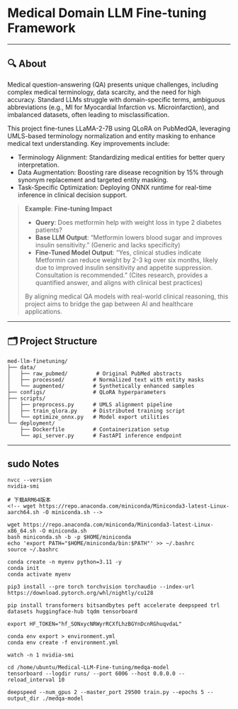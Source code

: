 # **Medical Domain LLM Fine-tuning Framework**

---
## **🔍 About**

Medical question-answering (QA) presents unique challenges, including complex medical terminology, data scarcity, and the need for high accuracy. Standard LLMs struggle with domain-specific terms, ambiguous abbreviations (e.g., MI for Myocardial Infarction vs. Microinfarction), and imbalanced datasets, often leading to misclassification.

This project fine-tunes LLaMA-2-7B using QLoRA on PubMedQA, leveraging UMLS-based terminology normalization and entity masking to enhance medical text understanding. Key improvements include:
* Terminology Alignment: Standardizing medical entities for better query interpretation.
* Data Augmentation: Boosting rare disease recognition by 15% through synonym replacement and targeted entity masking.
* Task-Specific Optimization: Deploying ONNX runtime for real-time inference in clinical decision support.


> **Example**: **Fine-tuning Impact**
>
> * **Query**: Does metformin help with weight loss in type 2 diabetes patients?
> * **Base LLM Output**: “Metformin lowers blood sugar and improves insulin sensitivity.” (Generic and lacks specificity)
> * **Fine-Tuned Model Output**: “Yes, clinical studies indicate Metformin can reduce weight by 2-3 kg over six months, likely due to improved insulin sensitivity and appetite suppression. Consultation is recommended.” (Cites research, provides a quantified answer, and aligns with clinical best practices)
>
> By aligning medical QA models with real-world clinical reasoning, this project aims to bridge the gap between AI and healthcare applications.

---
## **🗂️ Project Structure**
```
med-llm-finetuning/
├── data/
│   ├── raw_pubmed/         # Original PubMed abstracts
│   ├── processed/         # Normalized text with entity masks
│   └── augmented/         # Synthetically enhanced samples
├── configs/               # QLoRA hyperparameters
├── scripts/
│   ├── preprocess.py      # UMLS alignment pipeline
│   ├── train_qlora.py     # Distributed training script
│   └── optimize_onnx.py   # Model export utilities
└── deployment/
    ├── Dockerfile         # Containerization setup
    └── api_server.py      # FastAPI inference endpoint
```

---
## **sudo Notes**

```
nvcc --version
nvidia-smi

# 下载ARM64版本
<!-- wget https://repo.anaconda.com/miniconda/Miniconda3-latest-Linux-aarch64.sh -O miniconda.sh -->

wget https://repo.anaconda.com/miniconda/Miniconda3-latest-Linux-x86_64.sh -O miniconda.sh
bash miniconda.sh -b -p $HOME/miniconda
echo 'export PATH="$HOME/miniconda/bin:$PATH"' >> ~/.bashrc
source ~/.bashrc

conda create -n myenv python=3.11 -y
conda init
conda activate myenv

pip3 install --pre torch torchvision torchaudio --index-url https://download.pytorch.org/whl/nightly/cu128

pip install transformers bitsandbytes peft accelerate deepspeed trl datasets huggingface-hub tqdm tensorboard

export HF_TOKEN="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"

conda env export > environment.yml
conda env create -f environment.yml

watch -n 1 nvidia-smi

cd /home/ubuntu/Medical-LLM-Fine-tuning/medqa-model
tensorboard --logdir runs/ --port 6006 --host 0.0.0.0 --reload_interval 10
```

```
deepspeed --num_gpus 2 --master_port 29500 train.py --epochs 5 --output_dir ./medqa-model
```